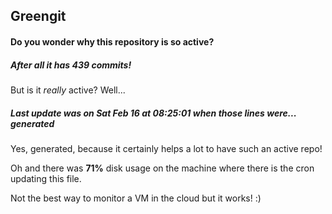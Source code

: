 ## Greengit

#### Do you wonder why this repository is so active?

##### After all it has 439 commits!

But is it *really* active? Well...

##### Last update was on Sat Feb 16 at 08:25:01 when those lines were... generated

Yes, generated, because it certainly helps a lot to have such an active repo!

Oh and there was **71%** disk usage on the machine
where there is the cron updating this file.

Not the best way to monitor a VM in the cloud but it works! :)
